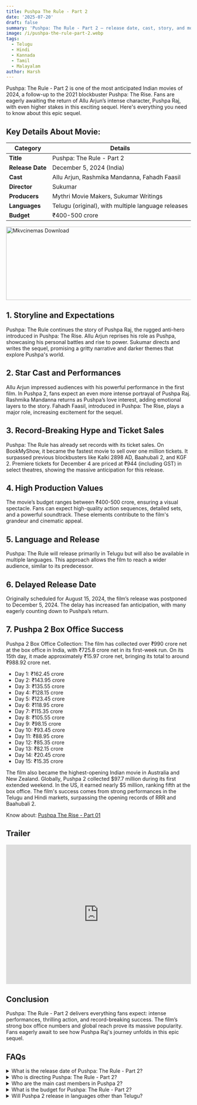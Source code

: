 ```yaml
---
title: Pushpa The Rule - Part 2
date: '2025-07-20'
draft: false
summary: 'Pushpa: The Rule - Part 2 – release date, cast, story, and more. Discover what fans can expect from this epic sequel'
image: /i/pushpa-the-rule-part-2.webp
tags:
  - Telugu
  - Hindi
  - Kannada
  - Tamil
  - Malayalam
author: Harsh
---
```


Pushpa: The Rule - Part 2 is one of the most anticipated Indian movies of 2024, a follow-up to the 2021 blockbuster Pushpa: The Rise. Fans are eagerly awaiting the return of Allu Arjun’s intense character, Pushpa Raj, with even higher stakes in this exciting sequel. Here's everything you need to know about this epic sequel.

## Key Details About Movie:

| **Category**     | **Details**                                        |
| ---------------- | -------------------------------------------------- |
| **Title**        | Pushpa: The Rule - Part 2                          |
| **Release Date** | December 5, 2024 (India)                           |
| **Cast**         | Allu Arjun, Rashmika Mandanna, Fahadh Faasil       |
| **Director**     | Sukumar                                            |
| **Producers**    | Mythri Movie Makers, Sukumar Writings              |
| **Languages**    | Telugu (original), with multiple language releases |
| **Budget**       | ₹400-500 crore                                     |

<a href="https://www.profitableratecpm.com/vbvpd9w3h?key=32fa8307e0db421fc9459d903b211dae">
  <img src="/mkvcinemas-btn.webp" alt="Mkvcinemas Download" width="600" height="200" loading="lazy">
</a>

## 1. Storyline and Expectations

Pushpa: The Rule continues the story of Pushpa Raj, the rugged anti-hero introduced in Pushpa: The Rise. Allu Arjun reprises his role as Pushpa, showcasing his personal battles and rise to power. Sukumar directs and writes the sequel, promising a gritty narrative and darker themes that explore Pushpa's world.

## 2. Star Cast and Performances

Allu Arjun impressed audiences with his powerful performance in the first film. In Pushpa 2, fans expect an even more intense portrayal of Pushpa Raj. Rashmika Mandanna returns as Pushpa’s love interest, adding emotional layers to the story. Fahadh Faasil, introduced in Pushpa: The Rise, plays a major role, increasing excitement for the sequel.

## 3. Record-Breaking Hype and Ticket Sales

Pushpa: The Rule has already set records with its ticket sales. On BookMyShow, it became the fastest movie to sell over one million tickets. It surpassed previous blockbusters like Kalki 2898 AD, Baahubali 2, and KGF 2. Premiere tickets for December 4 are priced at ₹944 (including GST) in select theatres, showing the massive anticipation for this release.

## 4. High Production Values

The movie’s budget ranges between ₹400-500 crore, ensuring a visual spectacle. Fans can expect high-quality action sequences, detailed sets, and a powerful soundtrack. These elements contribute to the film's grandeur and cinematic appeal.

## 5. Language and Release

Pushpa: The Rule will release primarily in Telugu but will also be available in multiple languages. This approach allows the film to reach a wider audience, similar to its predecessor.

## 6. Delayed Release Date

Originally scheduled for August 15, 2024, the film’s release was postponed to December 5, 2024. The delay has increased fan anticipation, with many eagerly counting down to Pushpa’s return.

## 7. Pushpa 2 Box Office Success

Pushpa 2 Box Office Collection: The film has collected over ₹990 crore net at the box office in India, with ₹725.8 crore net in its first-week run. On its 15th day, it made approximately ₹15.97 crore net, bringing its total to around ₹988.92 crore net.

- Day 1: ₹162.45 crore
- Day 2: ₹143.95 crore
- Day 3: ₹135.55 crore
- Day 4: ₹128.15 crore
- Day 5: ₹123.45 crore
- Day 6: ₹118.95 crore
- Day 7: ₹115.35 crore
- Day 8: ₹105.55 crore
- Day 9: ₹98.15 crore
- Day 10: ₹93.45 crore
- Day 11: ₹88.95 crore
- Day 12: ₹85.35 crore
- Day 13: ₹82.15 crore
- Day 14: ₹20.45 crore
- Day 15: ₹15.35 crore

The film also became the highest-opening Indian movie in Australia and New Zealand. Globally, Pushpa 2 collected $97.7 million during its first extended weekend. In the US, it earned nearly $5 million, ranking fifth at the box office. The film's success comes from strong performances in the Telugu and Hindi markets, surpassing the opening records of RRR and Baahubali 2.

Know about: [Pushpa The Rise - Part 01](https://mkvcinemas.buzz/pushpa-the-rise-part-01)

## Trailer

<iframe width="100%" height="380" src="https://www.youtube.com/embed/wboGYls1Bns" title={title} frameborder="0" allow="accelerometer; autoplay; clipboard-write; encrypted-media; gyroscope; picture-in-picture; web-share" referrerpolicy="strict-origin-when-cross-origin" allowfullscreen loading="lazy"></iframe>

## Conclusion

Pushpa: The Rule - Part 2 delivers everything fans expect: intense performances, thrilling action, and record-breaking success. The film’s strong box office numbers and global reach prove its massive popularity. Fans eagerly await to see how Pushpa Raj's journey unfolds in this epic sequel.

## FAQs

<details>
  <summary>What is the release date of Pushpa: The Rule - Part 2?</summary>
  <p>The movie is set to release on December 5, 2024, in India.</p>
</details>

<details>
  <summary>Who is directing Pushpa: The Rule - Part 2?</summary>
  <p>The movie is directed by Sukumar, who also directed Pushpa: The Rise.</p>
</details>

<details>
  <summary>Who are the main cast members in Pushpa 2?</summary>
  <p>The main cast includes Allu Arjun, Rashmika Mandanna, and Fahadh Faasil.</p>
</details>

<details>
  <summary>What is the budget for Pushpa: The Rule - Part 2?</summary>
  <p>The movie has a budget of approximately ₹400-500 crore.</p>
</details>

<details>
  <summary>Will Pushpa 2 release in languages other than Telugu?</summary>
  <p>Yes, Pushpa: The Rule - Part 2 will be released in multiple languages for a wider audience.</p>
</details>
